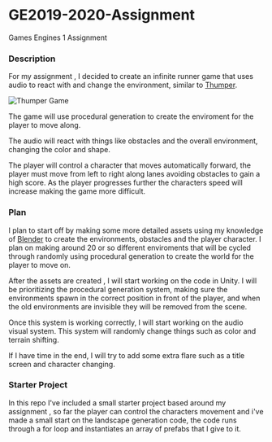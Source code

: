 # GE2019-2020-Assignment
Games Engines 1 Assignment 



### Description 

For my assignment , I decided to create an infinite runner game that uses audio to react with and change the environment, similar to [Thumper](https://en.wikipedia.org/wiki/Thumper_(video_game)).


![Thumper Game](https://indiemegabooth.com/wp-cargo/uploads/2015/02/crakhed1.png)


The game will use procedural generation to create the enviroment for the player to move along. 

The audio will react with things like obstacles and the overall environment, changing the color and shape.

The player will control a character that moves automatically forward, the player must move from left to right along lanes avoiding obstacles to gain a high score. As the player progresses further the characters speed will increase making the game more difficult.



### Plan 

I plan to start off by making some more detailed assets using my knowledge of [Blender](https://www.blender.org/) to create the environments, obstacles and the player character. I plan on making around 20 or so different enviroments that will be cycled through randomly using procedural generation to create the world for the player to move on. 

After the assets are created , I will start working on the code in Unity. I will be prioritizing the procedural generation system, making sure the environments spawn in the correct position in front of the player, and when the old environments are invisible they will be removed from the scene. 

Once this system is working correctly, I will start working on the audio visual system. This system will randomly change things such as color and terrain shifting. 

If I have time in the end, I will try to add some extra flare such as a title screen and character changing. 

### Starter Project

In this repo I've included a small starter project based around my assignment , so far the player can control the characters movement and i've made a small start on the landscape generation code, the code runs through a for loop and instantiates an array of prefabs that I give to it.



